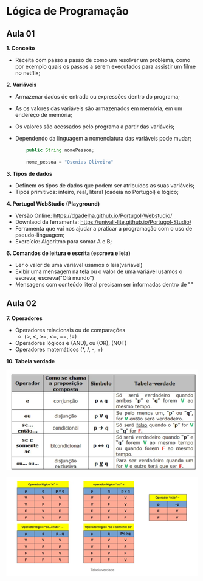 # Lógica de Programação
## Aula 01

**1. Conceito**

   * Receita com passo a passo de como um resolver um problema, como por exemplo quais os passos a serem executados para assistir um filme no netflix;

**2. Variáveis**
   * Armazenar dados de entrada ou expressões dentro do programa;
   * As os valores das variáveis são armazenados em memória, em um endereço de memória;
   * Os valores são acessados pelo programa a partir das variáveis;
   * Dependendo da linguagem a nomenclatura das variáveis pode mudar;

     ~~~java
         public String nomePessoa;
     ~~~
     ~~~python
         nome_pessoa = "Osenias Oliveira"
     ~~~

**3. Tipos de dados**

   * Definem os tipos de dados que podem ser atribuídos as suas variáveis;
   * Tipos primitivos: inteiro, real, literal (cadeia no Portugol) e lógico;

**4. Portugol WebStudio (Playground)**

   * Versão Online: https://dgadelha.github.io/Portugol-Webstudio/
   * Downlaod da ferramenta: https://univali-lite.github.io/Portugol-Studio/
   * Ferramenta que vai nos ajudar a praticar a programação com o uso de pseudo-linguagem;
   * Exercício: Algoritmo para somar A e B;

**6. Comandos de leitura e escrita (escreva e leia)**

   * Ler o valor de uma variável usamos o leia(variavel)
   * Exibir uma mensagem na tela ou o valor de uma variável usamos o escreva; escreva("Olá mundo")
   * Mensagens com conteúdo literal precisam ser informadas dentro de ""

## Aula 02

**7. Operadores**

   * Operadores relacionais ou de comparações
      * (>, <, >=, <=, ==, !=)
   * Operadores lógicos e (AND), ou (OR), (NOT)
   * Operadores matemáticos (*, /, -, +)

**10. Tabela verdade**

   ![Alt ou título da imagem](/images/tabelaVerdade01.png)

   ![Alt ou título da imagem](/images/tabelaVerdade02.png)


